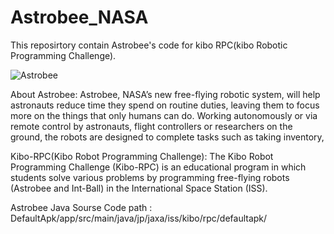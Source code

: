 # Astrobee_NASA

This reposirtory contain Astrobee's code for kibo RPC(kibo Robotic Programming Challenge).


![Astrobee](https://user-images.githubusercontent.com/59665707/98366721-759a4500-2002-11eb-99f2-079e9e34fc58.jpeg) 

About Astrobee:
Astrobee, NASA’s new free-flying robotic system, will help astronauts reduce time they spend on routine duties, leaving them to focus more on the things that only humans can do. Working autonomously or via remote control by astronauts, flight controllers or researchers on the ground, the robots are designed to complete tasks such as taking inventory,

Kibo-RPC(Kibo Robot Programming Challenge):
The Kibo Robot Programming Challenge (Kibo-RPC) is an educational program in which
students solve various problems by programming free-flying robots (Astrobee and Int-Ball) in
the International Space Station (ISS).

Astrobee Java Sourse Code path :
DefaultApk/app/src/main/java/jp/jaxa/iss/kibo/rpc/defaultapk/
